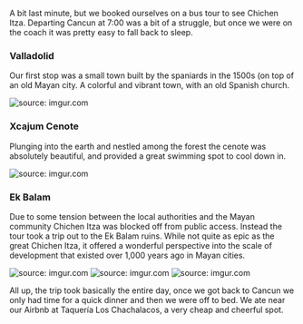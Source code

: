 A bit last minute, but we booked ourselves on a bus tour to see Chichen Itza. Departing Cancun at 7:00 was a bit of a struggle, but once we were on the coach it was pretty easy to fall back to sleep.

### Valladolid
Our first stop was a small town built by the spaniards in the 1500s (on top of an old Mayan city. A colorful and vibrant town, with an old Spanish church.

<img src="https://i.imgur.com/baKvUJj.jpg" title="source: imgur.com" />

### Xcajum Cenote
Plunging into the earth and nestled among the forest the cenote was absolutely beautiful, and provided a great swimming spot to cool down in.

<img src="https://i.imgur.com/DG2SEEX.jpg" title="source: imgur.com" />

### Ek Balam
Due to some tension between the local authorities and the Mayan community Chichen Itza was blocked off from public access. Instead the tour took a trip out to the Ek Balam ruins. While not quite as epic as the great Chichen Itza, it offered a wonderful perspective into the scale of development that existed over 1,000 years ago in Mayan cities.

<img src="https://i.imgur.com/yoD7F8N.jpg" title="source: imgur.com" />

<img src="https://i.imgur.com/b0fbbnS.jpg" title="source: imgur.com" />

<img src="https://i.imgur.com/olyd8IS.jpg" title="source: imgur.com" />

All up, the trip took basically the entire day, once we got back to Cancun we only had time for a quick dinner and then we were off to bed. We ate near our Airbnb at Taquería Los Chachalacos, a very cheap and cheerful spot.